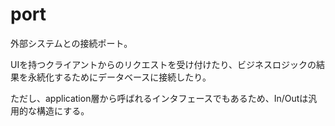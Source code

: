 # port

外部システムとの接続ポート。

UIを持つクライアントからのリクエストを受け付けたり、ビジネスロジックの結果を永続化するためにデータベースに接続したり。

ただし、application層から呼ばれるインタフェースでもあるため、In/Outは汎用的な構造にする。
